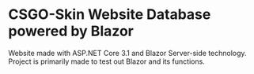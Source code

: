 # CSGO-Skin Website Database powered by Blazor

Website made with ASP.NET Core 3.1 and Blazor Server-side technology. Project is primarily made to test out Blazor and its functions.
